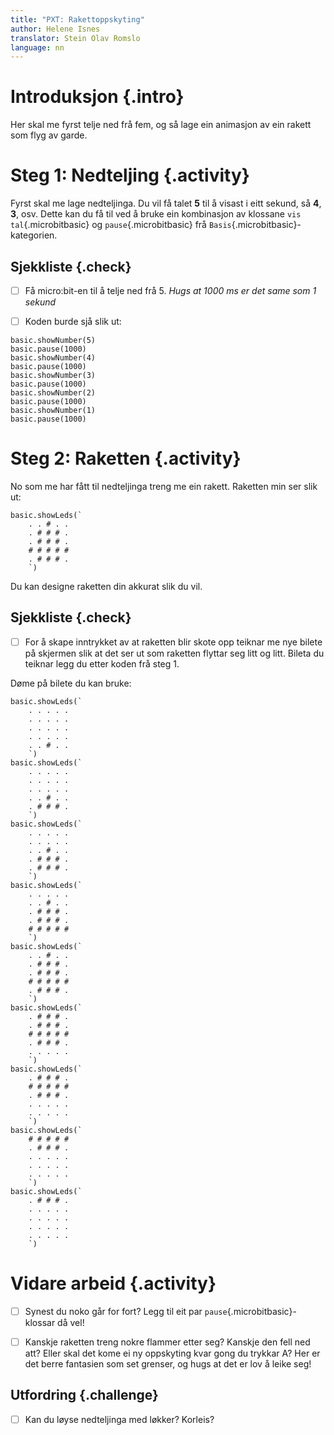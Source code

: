 ```yaml
---
title: "PXT: Rakettoppskyting"
author: Helene Isnes
translator: Stein Olav Romslo
language: nn
---
```



# Introduksjon {.intro}

Her skal me fyrst telje ned frå fem, og så lage ein animasjon av ein rakett som
flyg av garde.


# Steg 1: Nedteljing {.activity}

Fyrst skal me lage nedteljinga. Du vil få talet __5__ til å visast i eitt sekund,
så __4__, __3__, osv. Dette kan du få til ved å bruke ein kombinasjon av klossane
`vis tal`{.microbitbasic} og `pause`{.microbitbasic} frå `Basis`{.microbitbasic}-kategorien.

## Sjekkliste {.check}

- [ ] Få micro:bit-en til å telje ned frå 5. *Hugs at 1000 ms er det same som 1
  sekund*

- [ ] Koden burde sjå slik ut:

```microbit
basic.showNumber(5)
basic.pause(1000)
basic.showNumber(4)
basic.pause(1000)
basic.showNumber(3)
basic.pause(1000)
basic.showNumber(2)
basic.pause(1000)
basic.showNumber(1)
basic.pause(1000)
```


# Steg 2: Raketten {.activity}

No som me har fått til nedteljinga treng me ein rakett. Raketten min ser slik
ut:

```microbit
basic.showLeds(`
    . . # . .
    . # # # .
    . # # # .
    # # # # #
    . # # # .
    `)
```

Du kan designe raketten din akkurat slik du vil.

## Sjekkliste {.check}

- [ ] For å skape inntrykket av at raketten blir skote opp teiknar me nye bilete
  på skjermen slik at det ser ut som raketten flyttar seg litt og litt. Bileta
  du teiknar legg du etter koden frå steg 1.

Døme på bilete du kan bruke:

```microbit
basic.showLeds(`
    . . . . .
    . . . . .
    . . . . .
    . . . . .
    . . # . .
    `)
basic.showLeds(`
    . . . . .
    . . . . .
    . . . . .
    . . # . .
    . # # # .
    `)
basic.showLeds(`
    . . . . .
    . . . . .
    . . # . .
    . # # # .
    . # # # .
    `)
basic.showLeds(`
    . . . . .
    . . # . .
    . # # # .
    . # # # .
    # # # # #
    `)
basic.showLeds(`
    . . # . .
    . # # # .
    . # # # .
    # # # # #
    . # # # .
    `)
basic.showLeds(`
    . # # # .
    . # # # .
    # # # # #
    . # # # .
    . . . . .
    `)
basic.showLeds(`
    . # # # .
    # # # # #
    . # # # .
    . . . . .
    . . . . .
    `)
basic.showLeds(`
    # # # # #
    . # # # .
    . . . . .
    . . . . .
    . . . . .
    `)
basic.showLeds(`
    . # # # .
    . . . . .
    . . . . .
    . . . . .
    . . . . .
    `)
```

# Vidare arbeid {.activity}

- [ ] Synest du noko går for fort? Legg til eit par `pause`{.microbitbasic}-klossar
  då vel!

- [ ] Kanskje raketten treng nokre flammer etter seg? Kanskje den fell ned att?
  Eller skal det kome ei ny oppskyting kvar gong du trykkar A? Her er det berre
  fantasien som set grenser, og hugs at det er lov å leike seg!

## Utfordring {.challenge}

- [ ] Kan du løyse nedteljinga med løkker? Korleis?
